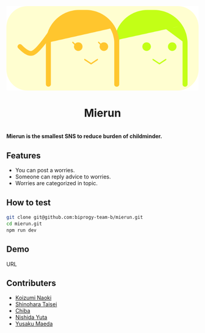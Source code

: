 <p align="center">
  <img src="./mierun.svg">
  <samp>
    <b>
      <h1 align="center">
        Mierun
      </h1>
    <br>
      Mierun is the smallest SNS to reduce burden of childminder.
    </b>
  </samp>
</p>

## Features

- You can post a worries.
- Someone can reply advice to worries.
- Worries are categorized in topic.

## How to test

```sh
git clone git@github.com:biprogy-team-b/mierun.git
cd mierun.git
npm run dev
```

## Demo

URL

## Contributers

- [Koizumi Naoki](mailto:koizumi@ss.cs.osaka-u.ac.jp)
- [Shinohara Taisei](mailto:taisei.shinohara1329@gmail.com)
- [Chiba](mailto:chiba4729@gmail.com)
- [Nishida Yuta](mailto:ypmtk437.0209@gmail.com)
- [Yusaku Maeda](mailto:yuni.hutsuka@amanoji-studio.com)
